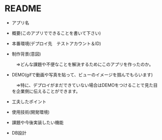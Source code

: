 # README

* アプリ名

* 概要(このアプリでできることを書いて下さい)

* 本番環境(デプロイ先　テストアカウント＆ID)

* 制作背景(意図)

  　⇒どんな課題や不便なことを解決するためにこのアプリを作ったのか。

* DEMO(gifで動画や写真を貼って、ビューのイメージを掴んでもらいます)

  　⇒特に、デプロイがまだできていない場合はDEMOをつけることで見た目を企業側に伝えることができます。

* 工夫したポイント

* 使用技術(開発環境)

* 課題や今後実装したい機能

* DB設計



